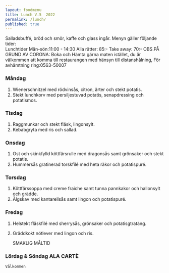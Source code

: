 ```yaml
---
layout: foodmenu
title: Lunch V.5  2022
permalink: /lunch/
published: true
---
```

Salladsbuffé, bröd och smör, kaffe och glass ingår.
Menyn gäller följande tider:  
Lunchtider  Mån-sön:11:00 - 14:30
Alla rätter: 85:- Take away: 70:-
OBS.PÅ GRUND AV CORONA: Boka och Hämta gärna maten istället, du är välkommen att komma till restaurangen med hänsyn till distanshålning, För avhämtning ring:0563-50007
                                

### Måndag
1. Wienerschnitzel med rödvinsås, citron, ärter och stekt potatis.
2. Stekt lunchkorv med persiljestuvad potatis, senapdressing och potatismos.

### Tisdag
1. Raggmunkar och stekt fläsk, lingonsylt.
2. Kebabgryta med ris och sallad.

### Onsdag
1. Ost och skinkfylld köttfärsrulle med dragonsås samt grönsaker och stekt potatis.
2. Hummersås gratinerad torskfilé med heta räkor och potatispuré.

### Torsdag
1. Köttfärssoppa med creme fraiche samt tunna pannkakor och hallonsylt och grädde. 
2. Älgskav med kantarellsås samt lingon och potatispuré.

### Fredag  
1. Helstekt fläskfilé med sherrysås, grönsaker och potatisgtratäng.
2. Gräddkokt nötlever med lingon och ris.
   

    SMAKLIG MÅLTID
### Lördag & Söndag ALA CARTÈ

    Välkommen
    
       
    

   
    
   
     
